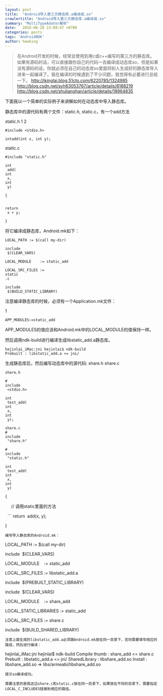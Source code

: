 ```yaml
---
layout: post
title:  "Android导入第三方静态库.a编译成.so"
crawlertitle: "Android导入第三方静态库.a编译成.so"
summary: "MultiTypeAdater解析"
date:   2016-06-28 23:09:47 +0700
categories: posts
tags: 'AndroidNDK'
author: hewking
---
```

> 在Android开发的时候，经常会使用到用c或c++编写的第三方的静态库。如果有源码的话，可以直接跟你自己的代码一去编译成动态库so，但是如果没有源码的话，你就必须在自己的动态库so里面将别人生成好的静态库导入进来一起编译了。我在编译的时候遇到了不少问题，我觉得有必要进行总结一下。
http://ikinglai.blog.51cto.com/6220785/1324985
http://blog.csdn.net/syh63053767/article/details/8188219
http://blog.csdn.net/shulianghan/article/details/18964835

下面我以一个简单的实际例子来讲解如何在动态库中导入静态库。

静态库中的源代码有两个文件：static.h, static.c，有一个add方法

static.h
1
2
```
#include <stdio.h>

intadd(int x, int y);
```
static.c
```
#include "static.h"

int
 add(
int
 x, 
int
 y)

{

    
return
 x + y;

}
```
将它编译成静态库，Android.mk如下：

```
LOCAL_PATH := $(call my-dir)

include
 $(CLEAR_VARS)

LOCAL_MODULE    := static_add

LOCAL_SRC_FILES := 
static
.c

include
 $(BUILD_STATIC_LIBRARY)
```
注意编译静态库的时候，必须有一个Application.mk文件：

1
```
APP_MODULES:=static_add
```
APP_MODULES的值应该和Android.mk中的LOCAL_MODULE的值保持一样。

然后调用ndk-build进行编译生成libstatic_add.a静态库。
```
hejinlai_iMac:jni hejinlai$ ndk-build
Prebuilt : libstatic_add.a <= jni/
```
生成静态库后，然后编写动态库中的源代码: share.h share.c
```
share.h

#
include
 <stdio.h>

int
 test_add(
int
 x, 
int
 y);

share.c
#
include
 "share.h"

#
include
 "static.h"

int
 test_add(
int
 x, 
int
 y)

{
```
    
// 调用static里面的方法

  ```
return
 add(x, y);

}
```
编写导入静态库的Android.mk：
```

LOCAL_PATH := $(call my-dir)

include
 $(CLEAR_VARS)

LOCAL_MODULE    := static_add

LOCAL_SRC_FILES := libstatic_add.a

include
 $(PREBUILT_STATIC_LIBRARY)

include
 $(CLEAR_VARS)

LOCAL_MODULE    := share_add

LOCAL_STATIC_LIBRARIES := static_add

LOCAL_SRC_FILES := share.c

include
 $(BUILD_SHARED_LIBRARY)
```
注意上面生成的libstatic_add.a必须跟Android.mk放在同一目录下，否则需要填写相应的路径，然后进行编译：
```
hejinlai_iMac:jni hejinlai$ ndk-build
Compile thumb : share_add <= share.c
Prebuilt : libstatic_add.a <= jni/
SharedLibrary : libshare_add.so
Install : libshare_add.so => libs/armeabi/libshare_add.so
```
提示so编译成功。

需要注意的是我这边share.c和static.c放在同一目录下，如果放在不同的目录下，需要指定
LOCAL_C_INCLUDES链接到相应的路径。
